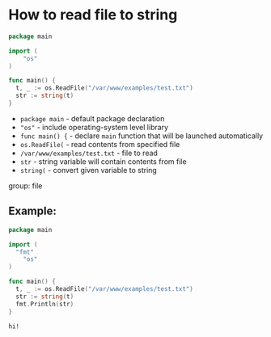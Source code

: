 # How to read file to string

```go
package main

import (
	"os"
)

func main() {
  t, _ := os.ReadFile("/var/www/examples/test.txt")
  str := string(t)
}
```

- `package main` - default package declaration
- `"os"` - include operating-system level library
- `func main() {` - declare `main` function that will be launched automatically
- `os.ReadFile(` - read contents from specified file
- `/var/www/examples/test.txt` - file to read
- `str` - string variable will contain contents from file
- `string(` - convert given variable to string

group: file

## Example: 
```go
package main

import (
  "fmt"
	"os"
)

func main() {
  t, _ := os.ReadFile("/var/www/examples/test.txt")
  str := string(t)
  fmt.Println(str)
}
```
```
hi!


```

